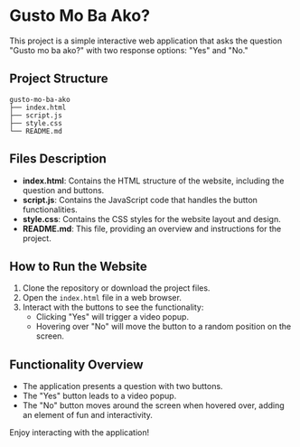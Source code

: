 # Gusto Mo Ba Ako?

This project is a simple interactive web application that asks the question "Gusto mo ba ako?" with two response options: "Yes" and "No." 

## Project Structure

```
gusto-mo-ba-ako
├── index.html
├── script.js
├── style.css
└── README.md
```

## Files Description

- **index.html**: Contains the HTML structure of the website, including the question and buttons.
- **script.js**: Contains the JavaScript code that handles the button functionalities.
- **style.css**: Contains the CSS styles for the website layout and design.
- **README.md**: This file, providing an overview and instructions for the project.

## How to Run the Website

1. Clone the repository or download the project files.
2. Open the `index.html` file in a web browser.
3. Interact with the buttons to see the functionality:
   - Clicking "Yes" will trigger a video popup.
   - Hovering over "No" will move the button to a random position on the screen.

## Functionality Overview

- The application presents a question with two buttons.
- The "Yes" button leads to a video popup.
- The "No" button moves around the screen when hovered over, adding an element of fun and interactivity. 

Enjoy interacting with the application!